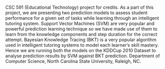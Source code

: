 
CSC 591 (Educational Technology) project for credits.
As a part of this project, we are presenting two prediction models to assess student performance for a given set of tasks while learning through an intelligent tutoring system. Support Vector Machines (SVM) are very popular and powerful prediction learning technique so we have made use of them to learn from the knowledge components and step duration for the correct attempt. Bayesian Knowledge Tracing (BKT) is a very popular algorithm used in intelligent tutoring systems to model each learner’s skill mastery. Hence we are running both the models on the KDDCup 2010 Dataset to analyse prediction results by SVM against BKT prediction.
Department of Computer Science, North Carolina State University, Raleigh, NC.
